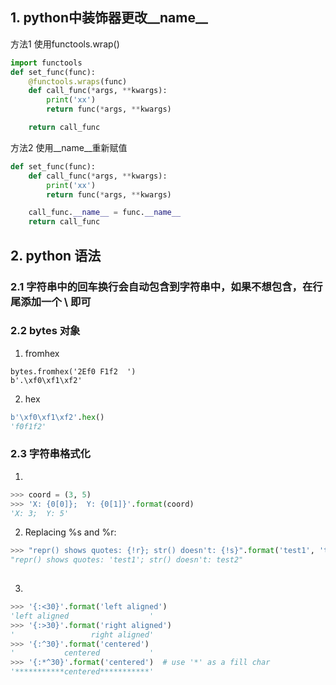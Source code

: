 

## 1. python中装饰器更改__name__
方法1 使用functools.wrap()
```python
import functools
def set_func(func):
    @functools.wraps(func)
    def call_func(*args, **kwargs):
        print('xx')
        return func(*args, **kwargs)

    return call_func

```
方法2  使用__name__重新赋值
````python
def set_func(func):
    def call_func(*args, **kwargs):
        print('xx')
        return func(*args, **kwargs)

    call_func.__name__ = func.__name__
    return call_func


````

## 2. python 语法

### 2.1 字符串中的回车换行会自动包含到字符串中，如果不想包含，在行尾添加一个 \ 即可
### 2.2 bytes 对象 
1. fromhex
```
bytes.fromhex('2Ef0 F1f2  ')
b'.\xf0\xf1\xf2'
```
2. hex 
```python
b'\xf0\xf1\xf2'.hex()
'f0f1f2'
```
### 2.3 字符串格式化
1.
```python
>>> coord = (3, 5)
>>> 'X: {0[0]};  Y: {0[1]}'.format(coord)
'X: 3;  Y: 5'
```
2. Replacing %s and %r:

```python
>>> "repr() shows quotes: {!r}; str() doesn't: {!s}".format('test1', 'test2')
"repr() shows quotes: 'test1'; str() doesn't: test2"
    
```
3. 
```python
>>> '{:<30}'.format('left aligned')
'left aligned                  '
>>> '{:>30}'.format('right aligned')
'                 right aligned'
>>> '{:^30}'.format('centered')
'           centered           '
>>> '{:*^30}'.format('centered')  # use '*' as a fill char
'***********centered***********'
```





